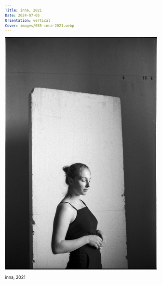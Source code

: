 ```yaml
---
Title: inna, 2021
Date: 2024-07-05
Orientation: vertical
Cover: images/055-inna-2021.webp
---
```


![inna, 2021](images/055-inna-2021@2x.webp)

inna, 2021
